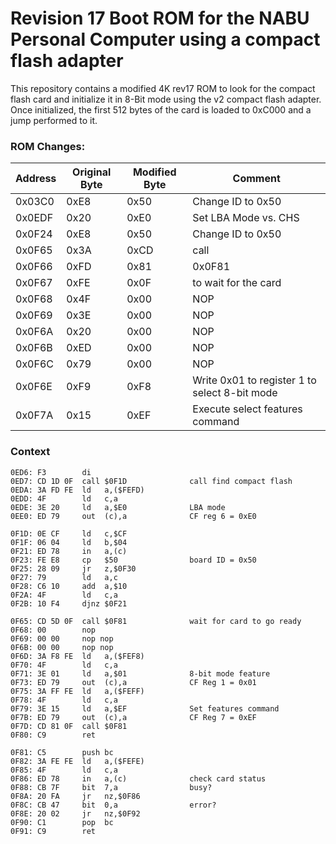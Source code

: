 # Revision 17 Boot ROM for the NABU Personal Computer using a compact flash adapter

This repository contains a modified 4K rev17 ROM to look for the compact flash card and initialize it in 8-Bit mode using the v2 compact flash adapter.  Once initialized, the first 512 bytes of the card is loaded to 0xC000 and a jump performed to it.

### ROM Changes:

| Address | Original Byte | Modified Byte | Comment |
| ------- | ------------- | ------------- | ------- |
| 0x03C0  | 0xE8  | 0x50  | Change ID to 0x50 |
| 0x0EDF  | 0x20  | 0xE0  | Set LBA Mode vs. CHS |
| 0x0F24  | 0xE8  | 0x50  | Change ID to 0x50 |
| 0x0F65  | 0x3A  | 0xCD  | call |
| 0x0F66  | 0xFD  | 0x81  | 0x0F81 |
| 0x0F67  | 0xFE  | 0x0F  | to wait for the card |
| 0x0F68  | 0x4F  | 0x00  | NOP |
| 0x0F69  | 0x3E  | 0x00  | NOP |
| 0x0F6A  | 0x20  | 0x00  | NOP |
| 0x0F6B  | 0xED  | 0x00  | NOP |
| 0x0F6C  | 0x79  | 0x00  | NOP |
| 0x0F6E  | 0xF9  | 0xF8  | Write 0x01 to register 1 to select 8-bit mode |
| 0x0F7A  | 0x15  | 0xEF  | Execute select features command |

### Context
```
0ED6: F3        di
0ED7: CD 1D 0F  call $0F1D              call find compact flash
0EDA: 3A FD FE  ld   a,($FEFD)
0EDD: 4F        ld   c,a
0EDE: 3E 20     ld   a,$E0              LBA mode
0EE0: ED 79     out  (c),a              CF reg 6 = 0xE0

0F1D: 0E CF     ld   c,$CF
0F1F: 06 04     ld   b,$04
0F21: ED 78     in   a,(c)
0F23: FE E8     cp   $50                board ID = 0x50
0F25: 28 09     jr   z,$0F30
0F27: 79        ld   a,c
0F28: C6 10     add  a,$10
0F2A: 4F        ld   c,a
0F2B: 10 F4     djnz $0F21

0F65: CD 5D 0F  call $0F81              wait for card to go ready
0F68: 00        nop
0F69: 00 00     nop nop
0F6B: 00 00     nop nop
0F6D: 3A F8 FE  ld   a,($FEF8)
0F70: 4F        ld   c,a
0F71: 3E 01     ld   a,$01              8-bit mode feature
0F73: ED 79     out  (c),a              CF Reg 1 = 0x01
0F75: 3A FF FE  ld   a,($FEFF)
0F78: 4F        ld   c,a
0F79: 3E 15     ld   a,$EF              Set features command
0F7B: ED 79     out  (c),a              CF Reg 7 = 0xEF
0F7D: CD 81 0F  call $0F81
0F80: C9        ret

0F81: C5        push bc
0F82: 3A FE FE  ld   a,($FEFE)
0F85: 4F        ld   c,a
0F86: ED 78     in   a,(c)              check card status
0F88: CB 7F     bit  7,a                busy?
0F8A: 20 FA     jr   nz,$0F86
0F8C: CB 47     bit  0,a                error?
0F8E: 20 02     jr   nz,$0F92
0F90: C1        pop  bc
0F91: C9        ret
```

